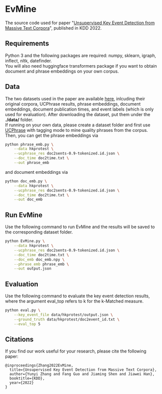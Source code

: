 # EvMine

The source code used for paper "[Unsupervised Key Event Detection from Massive Text Corpora](https://arxiv.org/abs/2206.04153)", published in KDD 2022.

## Requirements
Python 3 and the following packages are required: numpy, sklearn, igraph, inflect, nltk, datefinder.  
You will also need huggingface transformers package if you want to obtain document and phrase embeddings on your own corpus.

## Data

The two datasets used in the paper are available [here](https://www.dropbox.com/sh/48ezsu1eo5fii1w/AACHWV2uX-QO6D6uoJuEVpbKa?dl=0), inlcuding their original corpora, UCPhrase results, phrase embeddings, document embeddings, document publication times, and event labels (which is only used for evaluation). After downloading the dataset, put them under the **./data/** folder.  
If running on your own data, please create a dataset folder and first use [UCPhrase](https://github.com/xgeric/UCPhrase-exp) with tagging mode to mine quality phrases from the corpus. Then, you can get the phrase embeddings via

```Bash
python phrase_emb.py \
    --data hkprotest \
    --ucphrase_res doc2sents-0.9-tokenized.id.json \
    --doc_time doc2time.txt \
    --out phrase_emb
```

and document embeddings via

```Bash
python doc_emb.py \
    --data hkprotest \
    --ucphrase_res doc2sents-0.9-tokenized.id.json \
    --doc_time doc2time.txt \
    --out doc_emb
```

## Run EvMine

Use the following command to run EvMine and the results will be saved to the corresponding dataset folder.

```Bash
python EvMine.py \
    --data hkprotest \
    --ucphrase_res doc2sents-0.9-tokenized.id.json \
    --doc_time doc2time.txt \
    --doc_emb doc_emb.npy \
    --phrase_emb phrase_emb \
    --out output.json
```

## Evaluation

Use the following command to evaluate the key event detection results, where the argument eval_top refers to k for the k-Matched measure.

```Bash
python eval.py \
    --key_event_file data/hkprotest/output.json \
    --ground_truth data/hkprotest/doc2event_id.txt \
    --eval_top 5
```

## Citations

If you find our work useful for your research, please cite the following paper:
```
@inproceedings{Zhang2022EvMine,
  title={Unsupervised Key Event Detection from Massive Text Corpora},
  author={Yunyi Zhang and Fang Guo and Jiaming Shen and Jiawei Han},
  booktitle={KDD},
  year={2022}
}
```
